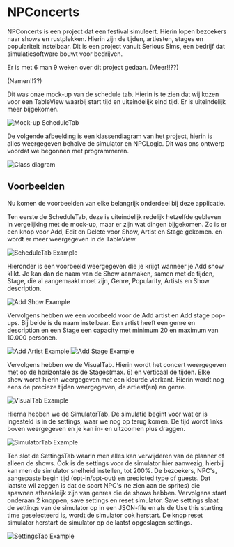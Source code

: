 # **NPConcerts**
NPConcerts is een project dat een festival simuleert. Hierin lopen bezoekers naar shows en rustplekken. Hierin zijn de tijden, artiesten, stages en populariteit instelbaar. Dit is een project vanuit Serious Sims, een bedrijf dat simulatiesoftware bouwt voor bedrijven.

Er is met 6 man 9 weken over dit project gedaan. (Meer!!??)

(Namen!!??)

Dit was onze mock-up van de schedule tab. Hierin is te zien dat wij kozen voor een TableView waarbij start tijd en uiteindelijk eind tijd. Er is uiteindelijk meer bijgekomen.

![Mock-up ScheduleTab](resources/README-Files/mockupScheduleTab.png)

De volgende afbeelding is een klassendiagram van het project, hierin is alles weergegeven behalve de simulator en NPCLogic. Dit was ons ontwerp voordat we begonnen met programmeren.

![Class diagram](resources/README-Files/ClassDiagram.jpg)

## Voorbeelden
Nu komen de voorbeelden van elke belangrijk onderdeel bij deze applicatie.

Ten eerste de ScheduleTab, deze is uiteindelijk redelijk hetzelfde gebleven in vergelijking met de mock-up, maar er zijn wat dingen bijgekomen. Zo is er een knop voor Add, Edit en Delete voor Show, Artist en Stage gekomen. en wordt er meer weergegeven in de TableView.

![ScheduleTab Example](resources/README-Files/scheduleTabExample.png)

Hieronder is een voorbeeld weergegeven die je krijgt wanneer je Add show klikt. Je kan dan de naam van de Show aanmaken, samen met de tijden, Stage, die al aangemaakt moet zijn, Genre, Popularity, Artists en Show description. 

![Add Show Example](resources/README-Files/addShowExample.png)

Vervolgens hebben we een voorbeeld voor de Add artist en Add stage pop-ups. Bij beide is de naam instelbaar. Een artist heeft een genre en description en een Stage een capacity met minimum 20 en maximum van 10.000 personen.

![Add Artist Example](resources/README-Files/addArtistExample.png)
![Add Stage Example](resources/README-Files/addStageExample.png)

Vervolgens hebben we de VisualTab. Hierin wordt het concert weergegeven met op de horizontale as de Stages(max. 6) en verticaal de tijden. Elke show wordt hierin weergegeven met een kleurde vierkant. Hierin wordt nog eens de precieze tijden weergegeven, de artiest(en) en genre.

![VisualTab Example](resources/README-Files/visualTabExample.png)

Hierna hebben we de SimulatorTab. De simulatie begint voor wat er is ingesteld is in de settings, waar we nog op terug komen. De tijd wordt links boven weergegeven en je kan in- en uitzoomen plus draggen.

![SimulatorTab Example](resources/README-Files/simulatorTabExample.png)

Ten slot de SettingsTab waarin men alles kan verwijderen van de planner of alleen de shows. Ook is de settings voor de simulator hier aanwezig, hierbij kan men de simulator snelheid instellen, tot 200%. De bezoekers, NPC's, aangepaste begin tijd (opt-in/opt-out) en predicted type of guests. Dat laatste wil zeggen is dat de soort NPC's (te zien aan de sprites) die spawnen afhankleijk zijn van genres die de shows hebben. Vervolgens staat onderaan 2 knoppen, save settings en reset simulator. Save settings slaat de settings van de simulator op in een JSON-file en als de Use this starting time geselecteerd is, wordt de simulator ook herstart.
De knop reset simulator herstart de simulator op de laatst opgeslagen settings.

![SettingsTab Example](resources/README-Files/settingsTabExample.png)